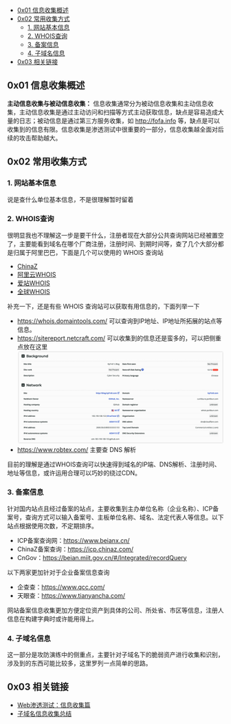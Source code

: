 - [0x01 信息收集概述](#0x01-信息收集概述)
- [0x02 常用收集方式](#0x02-常用收集方式)
  - [1. 网站基本信息](#1-网站基本信息)
  - [2. WHOIS查询](#2-whois查询)
  - [3. 备案信息](#3-备案信息)
  - [4. 子域名信息](#4-子域名信息)
- [0x03 相关链接](#0x03-相关链接)


## 0x01 信息收集概述

**主动信息收集与被动信息收集：** 信息收集通常分为被动信息收集和主动信息收集，主动信息收集是通过主动访问和扫描等方式主动获取信息，缺点是容易造成大量的日志；被动信息是通过第三方服务收集，如 http://fofa.info 等，缺点是可以收集到的信息有限。信息收集是渗透测试中很重要的一部分，信息收集越全面对后续的攻击帮助越大。

## 0x02 常用收集方式

### 1. 网站基本信息

说是查什么单位基本信息，不是很理解暂时留着

### 2. WHOIS查询

很明显我也不理解这一步是要干什么，注册者现在大部分公共查询网站已经被置空了，主要能看到域名在哪个厂商注册，注册时间、到期时间等，查了几个大部分都是归属于阿里巴巴，下面是几个可以使用的 WHOIS 查询站
- [ChinaZ](http://whois.chinaz.com/)
- [阿里云WHOIS](https://whois.aliyun.com/whois/domain/)
- [爱站WHOIS](https://whois.aizhan.com/)
- [全球WHOIS](https://www.whois365.com/cn)

补充一下，还是有些 WHOIS 查询站可以获取有用信息的，下面列举一下
- https://whois.domaintools.com/ 可以查询到IP地址、IP地址所拓展的站点等信息。
- https://sitereport.netcraft.com/ 可以收集到的信息还是蛮多的，可以把侧重点放在这里
![图 1](../../@attachment/images/Security/Web安全/信息收集_1661061196302.png)  
- https://www.robtex.com/ 主要查 DNS 解析

目前的理解是通过WHOIS查询可以快速得到域名的IP端、DNS解析、注册时间、地址等信息，或许运用合理可以巧妙的绕过CDN。

### 3. 备案信息

针对国内站点且经过备案的站点，主要收集到主办单位名称（企业名称）、ICP备案号，查询方式可以输入备案号、主板单位名称、域名、法定代表人等信息。以下站点根据使用次数，不定期排序。
- ICP备案查询网：https://www.beianx.cn/
- ChinaZ备案查询：https://icp.chinaz.com/
- CnGov：https://beian.miit.gov.cn/#/Integrated/recordQuery

以下两家更加针对于企业备案信息查询
- 企查查：https://www.qcc.com/
- 天眼查：https://www.tianyancha.com/

网站备案信息收集更加方便定位资产到具体的公司、所处省、市区等信息，注册人信息在构建字典时或许能用得上。

### 4. 子域名信息

这一部分是攻防演练中的侧重点，主要针对子域名下的脆弱资产进行收集和识别，涉及到的东西可能比较多，这里罗列一点简单的思路。

## 0x03 相关链接

- [Web渗透测试：信息收集篇](https://www.freebuf.com/articles/network/251083.html)
- [子域名信息收集总结](https://blog.csdn.net/qq_41880069/article/details/83037081)